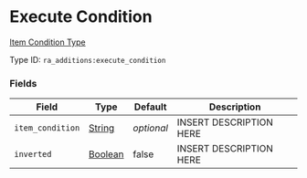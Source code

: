 # Execute Condition
[Item Condition Type](../item_condition_types.md)

Type ID: `ra_additions:execute_condition`
### Fields
Field | Type | Default | Description
------|------|---------|-------------
`item_condition` | [String](../data_types/string.md) | _optional_ | INSERT DESCRIPTION HERE
`inverted` | [Boolean](../data_types/boolean.md) | false | INSERT DESCRIPTION HERE

